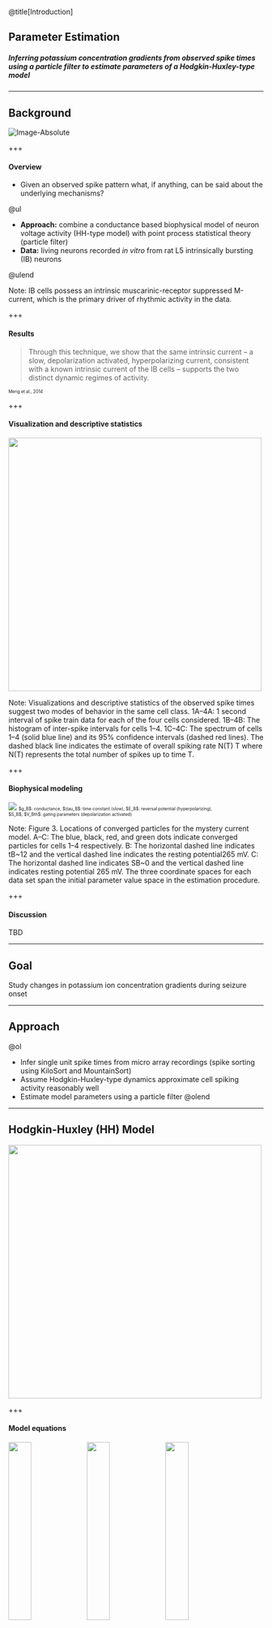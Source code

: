 @title[Introduction]
## Parameter Estimation
##### Inferring potassium concentration gradients from observed spike times using a particle filter to estimate parameters of a Hodgkin-Huxley-type model

---
## Background
![Image-Absolute](assets/meng2014.png)

+++
#### Overview

- Given an observed spike pattern what, if anything, can be said about the underlying mechanisms? 

@ul
- **Approach:** combine a conductance based biophysical model of neuron voltage activity (HH-type model) with point process statistical theory (particle filter) 
- **Data:** living neurons recorded *in vitro* from rat L5 intrinsically bursting (IB) neurons 

@ulend

Note:
IB cells possess an intrinsic muscarinic-receptor suppressed M-current, which is the primary driver of rhythmic activity in the data.

+++
#### Results

> Through this technique, we show that the same intrinsic current – a slow, depolarization activated, hyperpolarizing current, consistent with a known intrinsic current of the IB cells – supports the two distinct dynamic regimes of activity.

<span style="font-size: 0.6em">Meng et al., 2014</span>

+++
#### Visualization and descriptive statistics
<img src="assets/meng2014fig1.png" height="500vh">

Note:
Visualizations and descriptive statistics of the observed spike times suggest two modes of behavior in the same cell class. 1A–4A: 1 second interval of spike train data for each of the four cells considered. 1B–4B: The histogram of inter-spike intervals for cells 1–4. 1C–4C: The spectrum of cells 1–4 (solid blue line) and its 95% confidence intervals (dashed red lines). The dashed black line indicates the estimate of overall spiking rate N(T) T where N(T) represents the total number of spikes up to time T.

+++
#### Biophysical modeling
<img src="assets/meng2014fig3.png" max-height="500vh">
 
<span style="font-size: 0.6em">
 $g_B$: conductance, $\tau_B$: time constant (slow), $E_B$: reversal potential (hyperpolarizing), <br>
 $S_B$, $V_Bth$: gating parameters (depolarization activated)
</span> 

Note:
Figure 3. Locations of converged particles for the mystery current model. A–C: The blue, black, red, and green dots indicate converged particles for cells 1–4 respectively. B: The horizontal dashed line indicates tB~12 and the vertical dashed line indicates the resting potential265 mV. C: The horizontal dashed line indicates SB~0 and the vertical dashed line indicates resting potential 265 mV. The three coordinate spaces for each data set span the initial parameter value space in the estimation procedure.

+++
#### Discussion
TBD

---
## Goal
Study changes in potassium ion concentration gradients during seizure onset

---
## Approach

@ol
- Infer single unit spike times from micro array recordings (spike sorting using KiloSort and MountainSort)
- Assume Hodgkin-Huxley-type dynamics approximate cell spiking activity reasonably well
- Estimate model parameters using a particle filter
@olend

---
## Hodgkin-Huxley (HH) Model
<img src="assets/hhDiagram.png" height="500vh">

+++
#### Model equations
<img src="assets/meng2014eq2.png" width="30%" style="vertical-align: top">
<img src="assets/meng2014eq3.0.png" width="30%" style="vertical-align: top">
<img src="assets/meng2014eq3.1.png" width="30%" style="vertical-align: top">

---
## Particle Filter 
## (Sequential Monte Carlo)

+++
#### Overview

+++
#### Intensity function

<span style="padding: 15px">
`$$\lambda_k = \left\{\begin{array}{cl}
b, & if \ S_{win} = 0 \\
\frac{h}{1 + |S_{win} - S_{obs}|^2}, & otherwise
\end{array}\right.$$`
</span>

<span style="font-size: 0.6em">
`
$$ 
S_{win} = \mbox{spikes in window}, \quad S_{obs} =\mbox{observed spikes}, 
$$
$$$$
$$
W = \mbox{5 ms}, \quad h = \frac{1}{5ms}, \quad b = \frac{h}{10}
$$
`
</span>

+++
#### Intensity function
<img src="assets/intensityFun.png" height="500vh">

+++
#### Resampling scheme

+++
#### Annealed Particle Filter

---
## Progress

---
## Considerations


